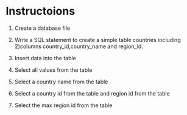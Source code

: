 # Instructoions
1)  Create a database file
2)  Write a SQL statement to create a simple table countries including 2)columns country_id,country_name and region_id.
3)  Insert data into the table

4) Select all values from the table
5)   Select a country name from the table
6)   Select a country id from the table and region id from the table
7)   Select the max region id from the table
